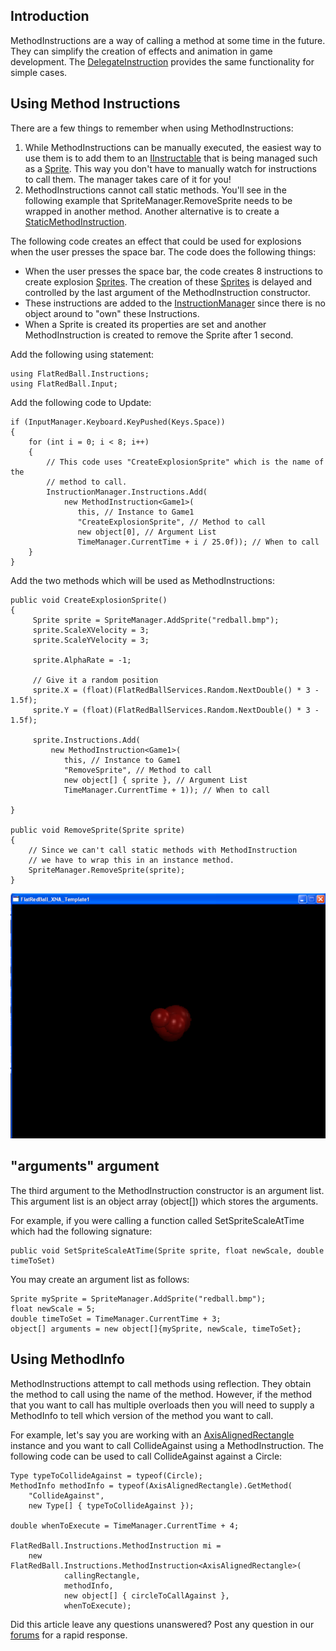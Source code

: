 ## Introduction

MethodInstructions are a way of calling a method at some time in the future. They can simplify the creation of effects and animation in game development. The [DelegateInstruction](/frb/docs/index.php?title=FlatRedBall.Instructions.DelegateInstruction.md "FlatRedBall.Instructions.DelegateInstruction") provides the same functionality for simple cases.

## Using Method Instructions

There are a few things to remember when using MethodInstructions:

1.  While MethodInstructions can be manually executed, the easiest way to use them is to add them to an [IInstructable](/frb/docs/index.php?title=FlatRedBall.Instructions.IInstructable.md "FlatRedBall.Instructions.IInstructable") that is being managed such as a [Sprite](/frb/docs/index.php?title=FlatRedBall.Sprite.md "FlatRedBall.Sprite"). This way you don't have to manually watch for instructions to call them. The manager takes care of it for you!
2.  MethodInstructions cannot call static methods. You'll see in the following example that SpriteManager.RemoveSprite needs to be wrapped in another method. Another alternative is to create a [StaticMethodInstruction](/frb/docs/index.php?title=FlatRedBall.Instructions.StaticMethodInstruction.md "FlatRedBall.Instructions.StaticMethodInstruction").

The following code creates an effect that could be used for explosions when the user presses the space bar. The code does the following things:

-   When the user presses the space bar, the code creates 8 instructions to create explosion [Sprites](/frb/docs/index.php?title=FlatRedBall.Sprite.md "FlatRedBall.Sprite"). The creation of these [Sprites](/frb/docs/index.php?title=FlatRedBall.Sprite.md "FlatRedBall.Sprite") is delayed and controlled by the last argument of the MethodInstruction constructor.
-   These instructions are added to the [InstructionManager](/frb/docs/index.php?title=FlatRedBall.Instructions.InstructionManager.md "FlatRedBall.Instructions.InstructionManager") since there is no object around to "own" these Instructions.
-   When a Sprite is created its properties are set and another MethodInstruction is created to remove the Sprite after 1 second.

Add the following using statement:

    using FlatRedBall.Instructions;
    using FlatRedBall.Input;

Add the following code to Update:

    if (InputManager.Keyboard.KeyPushed(Keys.Space))
    {
        for (int i = 0; i < 8; i++)
        {
            // This code uses "CreateExplosionSprite" which is the name of the
            // method to call.
            InstructionManager.Instructions.Add(
                new MethodInstruction<Game1>(
                   this, // Instance to Game1
                   "CreateExplosionSprite", // Method to call
                   new object[0], // Argument List
                   TimeManager.CurrentTime + i / 25.0f)); // When to call
        }
    }

Add the two methods which will be used as MethodInstructions:

    public void CreateExplosionSprite()
    {
         Sprite sprite = SpriteManager.AddSprite("redball.bmp");
         sprite.ScaleXVelocity = 3;
         sprite.ScaleYVelocity = 3;

         sprite.AlphaRate = -1;

         // Give it a random position
         sprite.X = (float)(FlatRedBallServices.Random.NextDouble() * 3 - 1.5f);
         sprite.Y = (float)(FlatRedBallServices.Random.NextDouble() * 3 - 1.5f);

         sprite.Instructions.Add(
             new MethodInstruction<Game1>(
                this, // Instance to Game1
                "RemoveSprite", // Method to call
                new object[] { sprite }, // Argument List
                TimeManager.CurrentTime + 1)); // When to call

    }

    public void RemoveSprite(Sprite sprite)
    {
        // Since we can't call static methods with MethodInstruction
        // we have to wrap this in an instance method.
        SpriteManager.RemoveSprite(sprite);
    }

![MethodInstructions.png](/media/migrated_media-MethodInstructions.png)

## "arguments" argument

The third argument to the MethodInstruction constructor is an argument list. This argument list is an object array (object\[\]) which stores the arguments.

For example, if you were calling a function called SetSpriteScaleAtTime which had the following signature:

    public void SetSpriteScaleAtTime(Sprite sprite, float newScale, double timeToSet)

You may create an argument list as follows:

    Sprite mySprite = SpriteManager.AddSprite("redball.bmp");
    float newScale = 5;
    double timeToSet = TimeManager.CurrentTime + 3;
    object[] arguments = new object[]{mySprite, newScale, timeToSet};

## Using MethodInfo

MethodInstructions attempt to call methods using reflection. They obtain the method to call using the name of the method. However, if the method that you want to call has multiple overloads then you will need to supply a MethodInfo to tell which version of the method you want to call.

For example, let's say you are working with an [AxisAlignedRectangle](/frb/docs/index.php?title=FlatRedBall.Math.Geometry.AxisAlignedRectangle.md "FlatRedBall.Math.Geometry.AxisAlignedRectangle") instance and you want to call CollideAgainst using a MethodInstruction. The following code can be used to call CollideAgainst against a Circle:

    Type typeToCollideAgainst = typeof(Circle);
    MethodInfo methodInfo = typeof(AxisAlignedRectangle).GetMethod(
        "CollideAgainst", 
        new Type[] { typeToCollideAgainst });

    double whenToExecute = TimeManager.CurrentTime + 4;

    FlatRedBall.Instructions.MethodInstruction mi = 
        new FlatRedBall.Instructions.MethodInstruction<AxisAlignedRectangle>(
                callingRectangle, 
                methodInfo,
                new object[] { circleToCallAgainst }, 
                whenToExecute);

Did this article leave any questions unanswered? Post any question in our [forums](/frb/forum/.md) for a rapid response.
